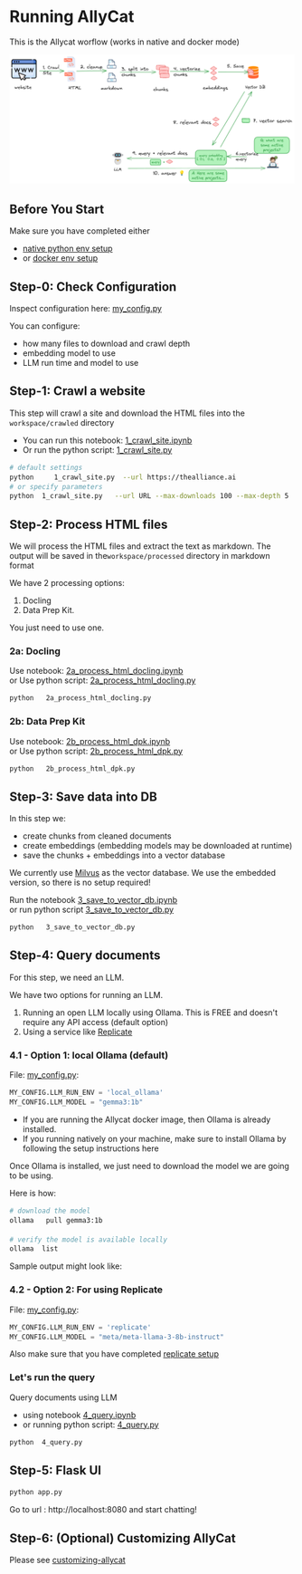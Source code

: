 # Running AllyCat

This is the Allycat worflow (works in native and docker mode)

![](../assets/rag-website-1.png)


## Before You Start

Make sure you have completed either

- [native python env setup](running-natively.md)
- or [docker env setup](running-in-docker.md)


## Step-0: Check Configuration

Inspect configuration here: [my_config.py](../my_config.py)

You can configure:

- how many files to download and crawl depth
- embedding model to use
- LLM run time and model to use

## Step-1: Crawl a website

This step will crawl a site and download the HTML files into the `workspace/crawled` directory

- You can run this notebook: [1_crawl_site.ipynb](1_crawl_site.ipynb)
- Or run the python script: [1_crawl_site.py](1_crawl_site.py)

```bash
# default settings
python     1_crawl_site.py  --url https://thealliance.ai
# or specify parameters
python  1_crawl_site.py   --url URL --max-downloads 100 --max-depth 5
```


## Step-2: Process HTML files

We will process the HTML files and extract the text as markdown.  The output will be saved in the`workspace/processed` directory in markdown format

We have 2 processing options:
1. Docling
2. Data Prep Kit.  

You just need to use one.

### 2a: Docling

Use notebook:  [2a_process_html_docling.ipynb](2a_process_html_docling.ipynb)  
or Use python script: [2a_process_html_docling.py](2a_process_html_docling.py)

```bash
python   2a_process_html_docling.py
```

### 2b: Data Prep Kit

Use notebook: [2b_process_html_dpk.ipynb](2b_process_html_dpk.ipynb)  
or Use python script: [2b_process_html_dpk.py](2b_process_html_dpk.py)

```bash
python   2b_process_html_dpk.py
```

## Step-3: Save data into DB

In this step we:

- create chunks from cleaned documents
- create embeddings (embedding models may be downloaded at runtime)
- save the chunks + embeddings into a vector database

We currently use [Milvus](https://milvus.io/) as the vector database.  We use the embedded version, so there is no setup required!


Run the notebook [3_save_to_vector_db.ipynb](3_save_to_vector_db.ipynb)  
or run python script [3_save_to_vector_db.py](3_save_to_vector_db.py)

```bash
python   3_save_to_vector_db.py
```

## Step-4: Query documents

For this step, we need an LLM.

We have two options for running an LLM.

1. Running an open LLM locally using Ollama.  This is FREE and doesn't require any API access (default option)
2. Using a service like [Replicate](https://replicate.com)


### 4.1 - Option 1: local Ollama (default) 

File: [my_config.py](../my_config.py):

```python
MY_CONFIG.LLM_RUN_ENV = 'local_ollama'
MY_CONFIG.LLM_MODEL = "gemma3:1b" 
```

- If you are running the Allycat docker image, then Ollama is already installed.  
- If you running natively on your machine, make sure to install Ollama by following the setup instructions here

Once Ollama is installed, we just need to download the model we are going to be using.

Here is how:

```bash
# download the model
ollama   pull gemma3:1b

# verify the model is available locally
ollama  list
```

Sample output might look like:


### 4.2 - Option 2: For using Replicate

File: [my_config.py](../my_config.py):

```python
MY_CONFIG.LLM_RUN_ENV = 'replicate'
MY_CONFIG.LLM_MODEL = "meta/meta-llama-3-8b-instruct"
```

Also make sure that you have completed [replicate setup](running-natively.md#step-4-replicate-setup-optional)

### Let's run the query

Query documents using LLM

- using notebook [4_query.ipynb](4_query.ipynb)
- or running python script: [4_query.py](4_query.py)

```bash
python  4_query.py
```

## Step-5: Flask UI

```bash
python app.py
```
Go to url : http://localhost:8080  and start chatting!

## Step-6: (Optional) Customizing AllyCat

Please see [customizing-allycat](customizing-allycat.md)
